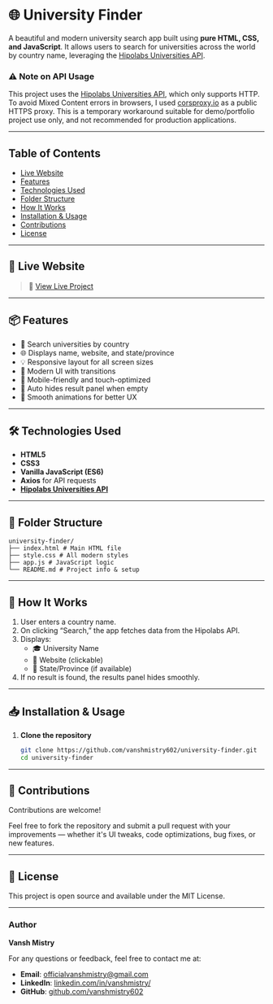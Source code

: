 # 🌐 University Finder

A beautiful and modern university search app built using **pure HTML, CSS, and JavaScript**. It allows users to search for universities across the world by country name, leveraging the [Hipolabs Universities API](https://github.com/Hipo/university-domains-list-api).

### ⚠️ Note on API Usage

This project uses the [Hipolabs Universities API](https://github.com/Hipo/university-domains-list-api), which only supports HTTP. To avoid Mixed Content errors in browsers, I used [corsproxy.io](https://corsproxy.io/) as a public HTTPS proxy. This is a temporary workaround suitable for demo/portfolio project use only, and not recommended for production applications.

---

## Table of Contents

- [Live Website](#live-website)
- [Features](#features)
- [Technologies Used](#technologies-used)
- [Folder Structure](#folder-structure)
- [How It Works](#how-it-works)
- [Installation & Usage](#installation-&-usage)
- [Contributions](#contributions)
- [License](#license)

---

## 🚀 Live Website

> 🔗 [View Live Project](https://vanshmistry602.github.io/university-finder)

---

## 📦 Features

- 🔎 Search universities by country
- 🌐 Displays name, website, and state/province
- 💡 Responsive layout for all screen sizes
- 🎨 Modern UI with transitions
- 📱 Mobile-friendly and touch-optimized
- 🧭 Auto hides result panel when empty
- 💫 Smooth animations for better UX

---

## 🛠️ Technologies Used

- **HTML5**
- **CSS3**
- **Vanilla JavaScript (ES6)**
- **Axios** for API requests
- **[Hipolabs Universities API](https://github.com/Hipo/university-domains-list-api)**

---

## 📁 Folder Structure

```
university-finder/
├── index.html # Main HTML file
├── style.css # All modern styles
├── app.js # JavaScript logic
└── README.md # Project info & setup
```

---

## 🧪 How It Works

1. User enters a country name.
2. On clicking “Search,” the app fetches data from the Hipolabs API.
3. Displays:
   - 🎓 University Name
   - 🔗 Website (clickable)
   - 📍 State/Province (if available)
4. If no result is found, the results panel hides smoothly.

---

## 📥 Installation & Usage

1. **Clone the repository**
   ```bash
   git clone https://github.com/vanshmistry602/university-finder.git
   cd university-finder
   ```

---

## 🤝 Contributions

Contributions are welcome!

Feel free to fork the repository and submit a pull request with your improvements — whether it's UI tweaks, code optimizations, bug fixes, or new features.

---

## 📄 License

This project is open source and available under the MIT License.

---

### Author

**Vansh Mistry**

For any questions or feedback, feel free to contact me at:

- **Email**: [officialvanshmistry@gmail.com](mailto:officialvanshmistry@gmail.com)
- **LinkedIn**: [linkedin.com/in/vanshmistry/](https://www.linkedin.com/in/vanshmistry/)
- **GitHub**: [github.com/vanshmistry602](https://github.com/vanshmistry602)
